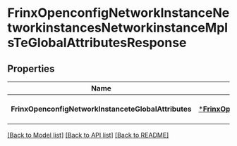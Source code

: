 # FrinxOpenconfigNetworkInstanceNetworkinstancesNetworkinstanceMplsTeGlobalAttributesResponse

## Properties
Name | Type | Description | Notes
------------ | ------------- | ------------- | -------------
**FrinxOpenconfigNetworkInstanceteGlobalAttributes** | [***FrinxOpenconfigNetworkInstanceNetworkinstancesNetworkinstanceMplsTeGlobalAttributes**](frinx.openconfig.network.instance.networkinstances.networkinstance.mpls.TeGlobalAttributes.md) |  | [optional] [default to null]

[[Back to Model list]](../README.md#documentation-for-models) [[Back to API list]](../README.md#documentation-for-api-endpoints) [[Back to README]](../README.md)


